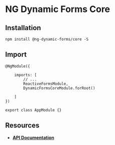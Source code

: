 # NG Dynamic Forms Core

## Installation
```
npm install @ng-dynamic-forms/core -S
```

## Import
```
@NgModule({

    imports: [
        // ...
        ReactiveFormsModule,
        DynamicFormsCoreModule.forRoot()

    ]
})

export class AppModule {}
```

## Resources

* [**API Documentation**](http://ng2-dynamic-forms.udos86.de/docs/core/) 